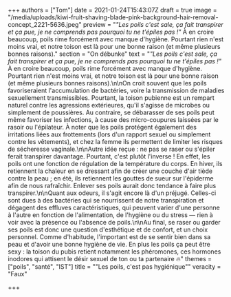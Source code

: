 +++
authors = ["Tom"]
date = 2021-01-24T15:43:07Z
draft = true
image = "/media/uploads/kiwi-fruit-shaving-blade-pink-background-hair-removal-concept_2221-5636.jpeg"
preview = "_\"Les poils c'est sale, ça fait transpirer et ça pue, je ne comprends pas pourquoi tu ne t'épiles pas !\"_ À en croire beaucoup, poils rime forcément avec manque d'hygiène. Pourtant rien n'est moins vrai, et notre toison est là pour une bonne raison (et même plusieurs bonnes raisons)."
section = "On débunke"
text = "_\"Les poils c'est sale, ça fait transpirer et ça pue, je ne comprends pas pourquoi tu ne t'épiles pas !\"_ À en croire beaucoup, poils rime forcément avec manque d'hygiène. Pourtant rien n'est moins vrai, et notre toison est là pour une bonne raison (et même plusieurs bonnes raisons).\n\nOn croit souvent que les poils favoriseraient l'accumulation de bactéries, voire la transmission de maladies sexuellement transmissibles. Pourtant, la toison pubienne est un rempart naturel contre les agressions extérieures, qu'il s'agisse de microbes ou simplement de poussières. Au contraire, se débarasser de ses poils peut même favoriser les infections, à cause des micro-coupures laissées par le rasoir ou l'épilateur. À noter que les poils protégent également des irritations liées aux frottements (lors d'un rapport sexuel ou simplement contre les vêtements), et chez la femme ils permettent de limiter les risques de sécheresse vaginale.\n\nAutre idée reçue : ne pas se raser ou s'épiler ferait transpirer davantage. Pourtant, c'est plutôt l'inverse ! En effet, les poils ont une fonction de régulation de la température du corps. En hiver, ils retiennent la chaleur en se dressant afin de créer une couche d'air tiède contre la peau ; en été, ils retiennent les gouttes de sueur sur l'épiderme afin de nous rafraîchir. Enlever ses poils aurait donc tendance à faire plus transpirer.\n\nQuant aux odeurs, il s'agit encore là d'un préjugé. Celles-ci sont dues à des bactéries qui se nourrissent de notre transpiration et dégagent des effluves caractéristiques, qui peuvent varier d'une personne à l'autre en fonction de l'alimentation, de l'hygiène ou du stress — rien à voir avec la présence ou l'absence de poils.\n\nAu final, se raser ou garder ses poils est donc une question d'esthétique et de confort, et un choix personnel. Comme d'habitude, l'important est de se sentir bien dans sa peau et d'avoir une bonne hygiène de vie. En plus les poils ça peut être sexy : la toison du pubis retient notamment les phéromones, ces hormones inodores qui attisent le désir sexuel de ton ou ta partenaire 🔥"
themes = ["poils", "santé", "IST"]
title = "\"Les poils, c'est pas hygiénique\""
veracity = "Faux"

+++
